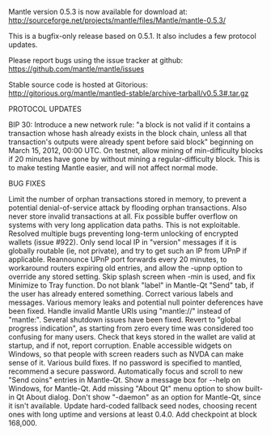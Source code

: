 Mantle version 0.5.3 is now available for download at:
http://sourceforge.net/projects/mantle/files/Mantle/mantle-0.5.3/

This is a bugfix-only release based on 0.5.1.
It also includes a few protocol updates.

Please report bugs using the issue tracker at github:
https://github.com/mantle/mantle/issues

Stable source code is hosted at Gitorious:
http://gitorious.org/mantle/mantled-stable/archive-tarball/v0.5.3#.tar.gz

PROTOCOL UPDATES

BIP 30: Introduce a new network rule: "a block is not valid if it contains a transaction whose hash already exists in the block chain, unless all that transaction's outputs were already spent before said block" beginning on March 15, 2012, 00:00 UTC.
On testnet, allow mining of min-difficulty blocks if 20 minutes have gone by without mining a regular-difficulty block. This is to make testing Mantle easier, and will not affect normal mode.

BUG FIXES

Limit the number of orphan transactions stored in memory, to prevent a potential denial-of-service attack by flooding orphan transactions. Also never store invalid transactions at all.
Fix possible buffer overflow on systems with very long application data paths. This is not exploitable.
Resolved multiple bugs preventing long-term unlocking of encrypted wallets
(issue #922).
Only send local IP in "version" messages if it is globally routable (ie, not private), and try to get such an IP from UPnP if applicable.
Reannounce UPnP port forwards every 20 minutes, to workaround routers expiring old entries, and allow the -upnp option to override any stored setting.
Skip splash screen when -min is used, and fix Minimize to Tray function.
Do not blank "label" in Mantle-Qt "Send" tab, if the user has already entered something.
Correct various labels and messages.
Various memory leaks and potential null pointer deferences have been fixed.
Handle invalid Mantle URIs using "mantle://" instead of "mantle:".
Several shutdown issues have been fixed.
Revert to "global progress indication", as starting from zero every time was considered too confusing for many users.
Check that keys stored in the wallet are valid at startup, and if not, report corruption.
Enable accessible widgets on Windows, so that people with screen readers such as NVDA can make sense of it.
Various build fixes.
If no password is specified to mantled, recommend a secure password.
Automatically focus and scroll to new "Send coins" entries in Mantle-Qt.
Show a message box for --help on Windows, for Mantle-Qt.
Add missing "About Qt" menu option to show built-in Qt About dialog.
Don't show "-daemon" as an option for Mantle-Qt, since it isn't available.
Update hard-coded fallback seed nodes, choosing recent ones with long uptime and versions at least 0.4.0.
Add checkpoint at block 168,000.
